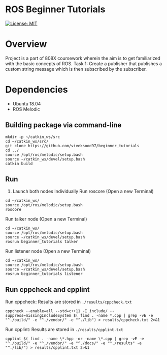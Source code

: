 # ROS Beginner Tutorials
[![License: MIT](https://img.shields.io/badge/License-MIT-Default.svg)](https://opensource.org/licenses/MIT)

# Overview
Project is a part of 808X coursework wherein the aim is to get familiarized with the basic concepts of ROS.
Task 1: Create a publisher that publishes a custom string message which is then subscribed by the subscriber.

# Dependencies
- Ubuntu 18.04
- ROS Melodic

## Building package via command-line
```
mkdir -p ~/catkin_ws/src
cd ~/catkin_ws/src/
git clone https://github.com/viveksood97/beginner_tutorials
cd ../
source /opt/ros/melodic/setup.bash
source ~/catkin_ws/devel/setup.bash
catkin build
```
## Run
1. Launch both nodes Individually
Run roscore (Open a new Terminal)
```
cd ~/catkin_ws/
source /opt/ros/melodic/setup.bash
roscore
```
Run talker node (Open a new Terminal)
```
cd ~/catkin_ws/
source /opt/ros/melodic/setup.bash
source ~/catkin_ws/devel/setup.bash
rosrun beginner_tutorials talker
```
Run listener node (Open a new Terminal)
```
cd ~/catkin_ws/
source /opt/ros/melodic/setup.bash
source ~/catkin_ws/devel/setup.bash
rosrun beginner_tutorials listener
```
## Run cppcheck and cpplint
Run cppcheck: Results are stored in `./results/cppcheck.txt` 
```
cppcheck --enable=all --std=c++11 -I include/ --suppress=missingIncludeSystem $( find . -name *.cpp | grep -vE -e "^./build/" -e "^./vendor/" -e "^./lib") > results/cppcheck.txt 2>&1
```

Run cpplint: Results are stored in `./results/cpplint.txt`
```
cpplint $( find . -name \*.hpp -or -name \*.cpp | grep -vE -e "^./build/" -e "^./vendor/" -e "^./docs/" -e "^./results" -e "^./lib/") > results/cpplint.txt 2>&1
```
